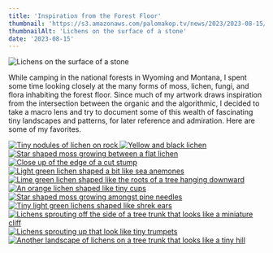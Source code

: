 ```yaml
---
title: 'Inspiration from the Forest Floor'
thumbnail: 'https://s3.amazonaws.com/palomakop.tv/news/2023/2023-08-15/lichens.jpg'
thumbnailAlt: 'Lichens on the surface of a stone'
date: '2023-08-15'
---
```


<img alt="Lichens on the surface of a stone" loading="lazy" src="https://s3.amazonaws.com/palomakop.tv/news/2023/2023-08-15/lichens.jpg"/>
<p>
  While camping in the national forests in Wyoming and Montana, I spent some time looking closely at the many forms of moss, lichen, fungi, and flora inhabiting the forest floor. Since much of my artwork draws inspiration from the intersection between the organic and the algorithmic, I decided to take a macro lens and try to document some of this wealth of fascinating tiny landscapes and patterns, for later reference and admiration. Here are some of my favorites.
  </p>
<div class="photo-grid-2-columns lightbox" id="forest-floor-lightbox">
<a href="https://s3.amazonaws.com/palomakop.tv/news/2023/2023-08-15/forest_floor_1_2000px.jpg">
<img alt="Tiny nodules of lichen on rock" loading="lazy" src="https://s3.amazonaws.com/palomakop.tv/news/2023/2023-08-15/forest_floor_1_720px.jpg"/>
</a>
<a href="https://s3.amazonaws.com/palomakop.tv/news/2023/2023-08-15/forest_floor_2_2000px.jpg">
<img alt="Yellow and black lichen" loading="lazy" src="https://s3.amazonaws.com/palomakop.tv/news/2023/2023-08-15/forest_floor_2_720px.jpg"/>
</a>
<a href="https://s3.amazonaws.com/palomakop.tv/news/2023/2023-08-15/forest_floor_3_2000px.jpg">
<img alt="Star shaped moss growing between a flat lichen" loading="lazy" src="https://s3.amazonaws.com/palomakop.tv/news/2023/2023-08-15/forest_floor_3_720px.jpg"/>
</a>
<a href="https://s3.amazonaws.com/palomakop.tv/news/2023/2023-08-15/forest_floor_4_2000px.jpg">
<img alt="Close up of the edge of a cut stump" loading="lazy" src="https://s3.amazonaws.com/palomakop.tv/news/2023/2023-08-15/forest_floor_4_720px.jpg"/>
</a>
<a href="https://s3.amazonaws.com/palomakop.tv/news/2023/2023-08-15/forest_floor_5_2000px.jpg">
<img alt="Light green lichen shaped a bit like sea anemones" loading="lazy" src="https://s3.amazonaws.com/palomakop.tv/news/2023/2023-08-15/forest_floor_5_720px.jpg"/>
</a>
<a href="https://s3.amazonaws.com/palomakop.tv/news/2023/2023-08-15/forest_floor_7_2000px.jpg">
<img alt="Lime green lichen shaped like the roots of a tree hanging downward" loading="lazy" src="https://s3.amazonaws.com/palomakop.tv/news/2023/2023-08-15/forest_floor_7_720px.jpg"/>
</a>
<a href="https://s3.amazonaws.com/palomakop.tv/news/2023/2023-08-15/forest_floor_8_2000px.jpg">
<img alt="An orange lichen shaped like tiny cups" loading="lazy" src="https://s3.amazonaws.com/palomakop.tv/news/2023/2023-08-15/forest_floor_8_720px.jpg"/>
</a>
<a href="https://s3.amazonaws.com/palomakop.tv/news/2023/2023-08-15/forest_floor_9_2000px.jpg">
<img alt="Star shaped moss growing amongst pine needles" loading="lazy" src="https://s3.amazonaws.com/palomakop.tv/news/2023/2023-08-15/forest_floor_9_720px.jpg"/>
</a>
<a href="https://s3.amazonaws.com/palomakop.tv/news/2023/2023-08-15/forest_floor_6_2000px.jpg">
<img alt="Tiny light green lichens shaped like shrek ears" loading="lazy" src="https://s3.amazonaws.com/palomakop.tv/news/2023/2023-08-15/forest_floor_6_720px.jpg"/>
</a>
<a href="https://s3.amazonaws.com/palomakop.tv/news/2023/2023-08-15/forest_floor_10_2000px.jpg">
<img alt="Lichens sprouting off the side of a tree trunk that looks like a miniature cliff" loading="lazy" src="https://s3.amazonaws.com/palomakop.tv/news/2023/2023-08-15/forest_floor_10_720px.jpg"/>
</a>
<a href="https://s3.amazonaws.com/palomakop.tv/news/2023/2023-08-15/forest_floor_11_2000px.jpg">
<img alt="Lichens sprouting up that look like tiny trumpets" loading="lazy" src="https://s3.amazonaws.com/palomakop.tv/news/2023/2023-08-15/forest_floor_11_720px.jpg"/>
</a>
<a href="https://s3.amazonaws.com/palomakop.tv/news/2023/2023-08-15/forest_floor_12_2000px.jpg">
<img alt="Another landscape of lichens on a tree trunk that looks like a tiny hill" loading="lazy" src="https://s3.amazonaws.com/palomakop.tv/news/2023/2023-08-15/forest_floor_12_720px.jpg"/>
</a>
</div>
<script>
  var forest_floor_lightbox = new SimpleLightbox({elements: '#forest-floor-lightbox a'});
  </script>
